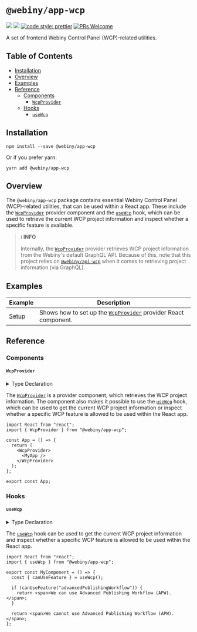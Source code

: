# `@webiny/app-wcp`

[![](https://img.shields.io/npm/dw/@webiny/app-wcp.svg)](https://www.npmjs.com/package/@webiny/app-wcp)
[![](https://img.shields.io/npm/v/@webiny/app-wcp.svg)](https://www.npmjs.com/package/@webiny/app-wcp)
[![code style: prettier](https://img.shields.io/badge/code_style-prettier-ff69b4.svg?style=flat-square)](https://github.com/prettier/prettier)
[![PRs Welcome](https://img.shields.io/badge/PRs-welcome-brightgreen.svg?style=flat-square)](http://makeapullrequest.com)

A set of frontend Webiny Control Panel (WCP)-related utilities.

## Table of Contents

- [Installation](#installation)
- [Overview](#overview)
- [Examples](#examples)
- [Reference](#reference)
  - [Components](#components)
    - [`WcpProvider`](#WcpProvider)
  - [Hooks](#hooks)
    - [`useWcp`](#useWcp)

## Installation

```
npm install --save @webiny/app-wcp
```

Or if you prefer yarn:

```
yarn add @webiny/app-wcp
```

## Overview

The `@webiny/app-wcp` package contains essential Webiny Control Panel (WCP)-related utilities, that can be used within a React app. These include the [`WcpProvider`](#WcpProvider) provider component and the [`useWcp`](#useWcp) hook, which can be used to retrieve the current WCP project information and inspect whether a specific feature is available.

> ℹ️ **INFO**
>
> Internally, the [`WcpProvider`](#WcpProvider) provider retrieves WCP project information from the Webiny's default GraphQL API. Because of this, note that this project relies on [`@webiny/api-wcp`](./../api-wcp) when it comes to retrieving project information (via GraphQL).

## Examples

| Example                           | Description                                                     |
| --------------------------------- | --------------------------------------------------------------- |
| [Setup](./docs/examples/setup.md) | Shows how to set up the [`WcpProvider`](#WcpProvider) provider React component. |

## Reference

### Components

#### `WcpProvider`

<details>
<summary>Type Declaration</summary>
<p>

```ts
export declare const Wcp: React.VFC;
```

</p>
</details>

The [`WcpProvider`](#WcpProvider) is a provider component, which retrieves the WCP project information. The component also makes it possible to use the [`useWcp`](#useWcp) hook, which can be used to get the current WCP project information or inspect whether a specific WCP feature is allowed to be used within the React app.

```tsx
import React from "react";
import { WcpProvider } from "@webiny/app-wcp";

const App = () => {
  return (
    <WcpProvider>
      <MyApp />
    </WcpProvider>
  );
};

export const App;
```

### Hooks

#### `useWcp`

<details>
<summary>Type Declaration</summary>
<p>

```ts
interface UseWcpHook {
  getProject: () => WcpProject | null;
  canUseFeature: (featureId: string) => boolean;
}

export declare function useWcp(): UseWcpHook;
```

</p>
</details>

The [`useWcp`](#useWcp) hook can be used to get the current WCP project information and inspect whether a specific WCP feature is allowed to be used within the React app.

```tsx
import React from "react";
import { useWcp } from "@webiny/app-wcp";

export const MyComponent = () => {
  const { canUseFeature } = useWcp();

  if (canUseFeature("advancedPublishingWorkflow")) {
    return <span>We can use Advanced Publishing Workflow (APW).</span>;
  }

  return <span>We cannot use Advanced Publishing Workflow (APW).</span>;
};
```
